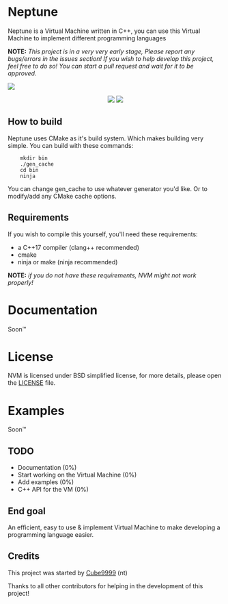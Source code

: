 # Neptune
Neptune is a Virtual Machine written in C++, you can use this Virtual Machine to implement different programming languages


**NOTE:** *This project is in a very very early stage, Please report any bugs/errors in the issues section! If you wish to help develop this project, feel free to do so! You can start a pull request and wait for it to be approved.*

<img src="https://user-images.githubusercontent.com/70229983/124510536-a3a27580-dd99-11eb-9827-b5481fcc27b3.png"> </img>
<p align="center">
    <a href="https://en.wikipedia.org/wiki/C%2B%2B"><img src="http://aj.likes-furry-porn.wtf/l0q6i.png"></a>
    <a href="https://github.com/Cube9999/NVM/blob/main/LICENSE"><img src="https://user-images.githubusercontent.com/70229983/124510022-9cc73300-dd98-11eb-8dce-7782245e43df.png"></a>
</p>

## How to build
Neptune uses CMake as it's build system. Which makes building very simple. You can build with these commands:

```
    mkdir bin
    ./gen_cache
    cd bin
    ninja
```

You can change gen_cache to use whatever generator you'd like. Or to modify/add any CMake cache options.

## Requirements


If you wish to compile this yourself, you'll need these requirements:


  - a C++17 compiler (clang++ recommended)
  - cmake
  - ninja or make (ninja recommended)
  
**NOTE:** *if you do not have these requirements, NVM might not work properly!*


# Documentation

Soon:tm:

# License

NVM is licensed under BSD simplified license, for more details, please open the [LICENSE](LICENSE) file.


# Examples

Soon:tm:

## TODO

  - Documentation (0%)
  - Start working on the Virtual Machine (0%)
  - Add examples (0%)
  - C++ API for the VM (0%)
## End goal
An efficient, easy to use & implement Virtual Machine to make developing a programming language easier.

## Credits


This project was started by [Cube9999](https://github.com/Cube9999) (nt)

Thanks to all other contributors for helping in the development of this project!
